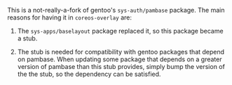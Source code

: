 This is a not-really-a-fork of gentoo's `sys-auth/pambase`
package. The main reasons for having it in `coreos-overlay` are:

1. The `sys-apps/baselayout` package replaced it, so this package
   became a stub.

2. The stub is needed for compatibility with gentoo packages that
   depend on pambase. When updating some package that depends on a
   greater version of pambase than this stub provides, simply bump the
   version of the the stub, so the dependency can be satisfied.
